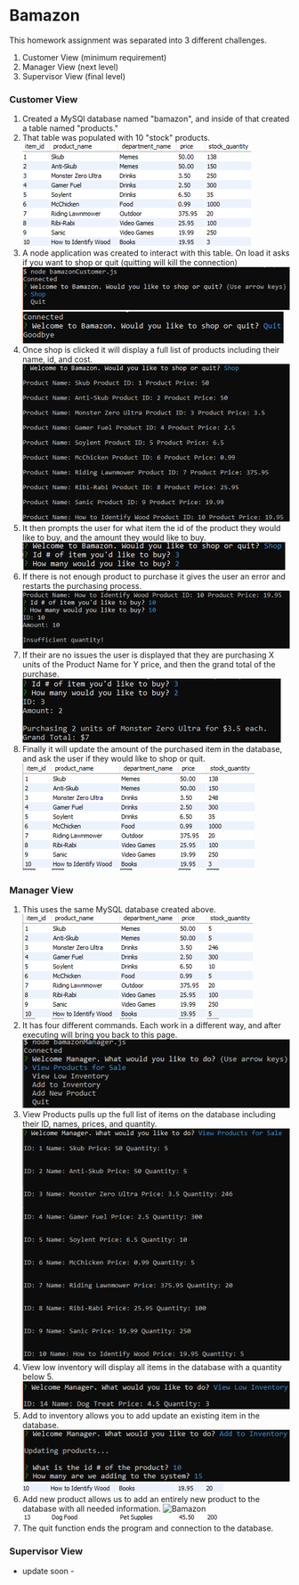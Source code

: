 # Bamazon

This homework assignment was separated into 3 different challenges.
1. Customer View (minimum requirement)
2. Manager View (next level)
3. Supervisor View (final level)

### Customer View
1. Created a MySQl database named "bamazon", and inside of that created a table named "products."
2. That table was populated with 10 "stock" products.
![Bamazon](\images\customer\1.png)
3. A node application was created to interact with this table. On load it asks if you want to shop or quit (quitting will kill the connection)
![Bamazon](/images/2.png)
![Bamazon](/images/3.png)
4. Once shop is clicked it will display a full list of products including their name, id, and cost.
![Bamazon](/images/4.png)
5. It then prompts the user for what item the id of the product they would like to buy, and the amount they would like to buy.
![Bamazon](/images/5.png)
6. If there is not enough product to purchase it gives the user an error and restarts the purchasing process.
![Bamazon](/images/6.png)
7. If their are no issues the user is displayed that they are purchasing X units of the Product Name for Y price, and then the grand total of the purchase.
![Bamazon](/images/7.png)
8. Finally it will update the amount of the purchased item in the database, and ask the user if they would like to shop or quit.
![Bamazon](/images/8.png)

### Manager View
1. This uses the same MySQL database created above.
![Bamazon](/images/9.png)
2. It has four different commands. Each work in a different way, and after executing will bring you back to this page.
![Bamazon](/images/10.png)
3. View Products pulls up the full list of items on the database including their ID, names, prices, and quantity.
![Bamazon](/images/11.png)
4. View low inventory will display all items in the database with a quantity below 5.
![Bamazon](/images/12.png)
5. Add to inventory allows you to add update an existing item in the database.
![Bamazon](/images/13.png)
![Bamazon](/images/14.png)
6. Add new product allows us to add an entirely new product to the database with all needed information.
![Bamazon](/images/15png)
![Bamazon](/images/16.png)
7. The quit function ends the program and connection to the database.

### Supervisor View
- update soon -